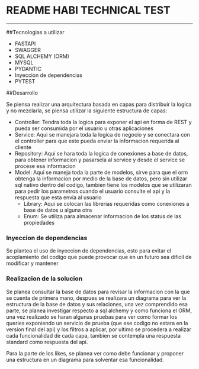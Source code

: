 # README HABI TECHNICAL TEST
***
##Tecnologias a utilizar

- FASTAPI
- SWAGGER
- SQL ALCHEMY (ORM)
- MYSQL
- PYDANTIC
- Inyeccion de dependencias
- PYTEST

##Desarrollo

Se piensa realizar una arquitectura basada en capas para distribuir la logica
y no mezclarla, se piensa utilizar la siguiente estructura de capas:

- Controller: Tendra toda la logica para exponer el api en forma de REST y pueda
ser consumida por el usuario u otras aplicaciones
- Service: Aqui se manejara toda la logica de negocio y se conectara con el controller
para que este pueda enviar la informacion requerida al cliente
- Repository: Aqui se hara toda la logica de conexiones a base de datos, para obtener 
informacion y pasarsela al service y desde el service se procese esa informacion 
- Model: Aqui se maneja toda la parte de modelos, sirve para que el orm obtenga la informacion
por medio de la base de datos, pero sin utilizar sql nativo dentro del codigo, tambien tiene los
  modelos que se utilizaran para pedir los parametros cuando el usuario consulte el api y la respuesta
  que esta envia al usuario
    - Library: Aqui se colocan las librerias requeridas como conexiones a base de datos u alguna otra
    - Enum: Se utiliza para almacenar informacion de los status de las propiedades
    
### Inyeccion de dependencias
Se plantea el uso de inyeccion de dependencias, esto para evitar el acoplamiento del codigo que puede
provocar que en un futuro sea dificil de modificar y mantener

### Realizacion de la solucion
Se planea consultar la base de datos para revisar la informacion con la que se cuenta de primera mano,
despues se realizara un diagrama para ver la estructura de la base de datos y sus relaciones, una vez
comprendido esa parte, se planea investigar respecto a sql alchemy y como funciona el ORM, una vez realizado se haran 
algunas pruebas para ver como formar los queries exponiendo un servicio de prueba (que ese codigo no 
estara en la version final del api) y los filtros a aplicar, por ultimo se procedera a realizar cada funcionalidad
de cada capa, tambien se contempla una respuesta standard como respuesta del api.

Para la parte de los likes, se planea ver como debe funcionar y proponer una estructura en un diagrama para
solventar esa funcionalidad.


